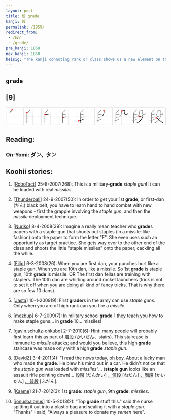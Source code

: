 ```yaml
---
layout: post
title: 段 grade
kanji: 段
permalink: /1859/
redirect_from:
 - /段/
 - /grade/
pre_kanji: 1858
nex_kanji: 1860
heisig: "The kanji connoting rank or class shows us a new element on the left: the familiar primitive for <i>staples</i> with an additional stroke cutting through the vertical stroke. It is easiest in these cases to make a primitive related to what we already know. Hence, we call it a <i>staple gun</i>. To the right, <i>missile</i>."
---
```


## `grade`

## [9]

<div class="stroke"><img src="../images/E6AEB5.png" /></div>

## Reading:

### On-Yomi: ダン、タン

## Koohii stories:

1) [<a href="http://kanji.koohii.com/profile/RoboTact">RoboTact</a>] 25-8-2007(268): This is a military-<strong>grade</strong> <em>staple gun</em>! It can be loaded with real <em>missiles</em>. 

2) [<a href="http://kanji.koohii.com/profile/Thunderball">Thunderball</a>] 24-9-2007(50): In order to get your 1st<strong> grade</strong>, or first-dan (だん) black belt, you have to learn hand to hand combat with new weapons - first the grapple involving the <em>staple gun</em>, and then the <em>missile</em> deployment technique. 

3) [<a href="http://kanji.koohii.com/profile/Nuriko">Nuriko</a>] 8-4-2008(39): Imagine a really mean teacher who<strong> grade</strong>s papers with a staple-gun that shoots out staples (in a missile-like fashion) onto the paper to form the letter &quot;F&quot;. She even uses such an opportunity as target practice. She gets way over to the other end of the class and shoots the little &quot;staple missiles&quot; onto the paper, cackling all the while. 

4) [<a href="http://kanji.koohii.com/profile/Filip">Filip</a>] 6-3-2008(26): When you are first dan, your punches hurt like a staple gun. When you are 10th dan, like a missile. So 1st<strong> grade</strong> is staple gun, 10th<strong> grade</strong> is missile. OR The first dan fellas are training with staplers. The 10th dan are whirling around rocket launchers (trick is not to set it off when you are doing all kind of fancy tricks. That is why there are so few 10 dans). 

5) [<a href="http://kanji.koohii.com/profile/Jasta">Jasta</a>] 10-1-2009(9): First<strong> grade</strong>rs in the army can use <em>staple guns</em>. Only when you are of high rank can you fire a <em>missile</em>. 

6) [<a href="http://kanji.koohii.com/profile/mezbup">mezbup</a>] 6-7-2009(7): In military school<strong> grade</strong> 1 they teach you how to make staple guns... in<strong> grade</strong> 10... missiles! 

7) [<a href="http://kanji.koohii.com/profile/gavin.schultz-ohkubo">gavin.schultz-ohkubo</a>] 2-7-2010(6): Hint: many people will probably first learn this as part of   <a href="http://jisho.org/kanji/details/階段">階段</a>   (かいだん、stairs). This staircase is immune to <em>missile</em> attacks; and would you believe, this high<strong> grade</strong> staircase was made only with a high<strong> grade</strong> <em>staple gun</em>. 

8) [<a href="http://kanji.koohii.com/profile/DavidZ">DavidZ</a>] 3-4-2011(4): &quot;I read the news today, oh boy. About a lucky man who made the <strong>grade</strong>. He blew his mind out in a car. He didn&#039;t notice that the <em>staple gun</em> was loaded with <em>missiles</em>&quot;... (<strong>staple gun</strong> looks like an assault rifle pointing down)...   <a href="http://jisho.org/kanji/details/段階">段階</a>  [だんかい]  <a href="http://jisho.org/kanji/details/、値段">、値段</a>  [ねだん]  <a href="http://jisho.org/kanji/details/、階段">、階段</a>  [かいだん]  <a href="http://jisho.org/kanji/details/、普段">、普段</a>  [ふだん]. 

9) [<a href="http://kanji.koohii.com/profile/Kaame">Kaame</a>] 21-7-2012(3): 1st<strong> grade</strong>: <em>staple gun</em>, 9th<strong> grade</strong>: <em>missiles</em>. 

10) [<a href="http://kanji.koohii.com/profile/jonusbalonus">jonusbalonus</a>] 10-5-2013(2): &quot;Top<strong> grade</strong> stuff this.&quot; said the nurse spitting it out into a plastic bag and sealing it with a <em>staple gun</em>. &quot;Thanks&quot; I said, &quot;Always a pleasure to donate my <em>semen</em> here&quot;. 
